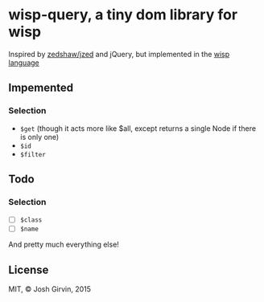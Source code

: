 # wisp-query, a tiny dom library for wisp

Inspired by [zedshaw/jzed](https://github.com/zedshaw/jzed) and jQuery, but implemented in the [wisp language](https://github.com/Gozala/wisp/)

## Impemented

### Selection

- `$get` (though it acts more like $all, except returns a single Node if there is only one)
- `$id`
- `$filter`

## Todo

### Selection

- [ ] `$class`
- [ ] `$name`

And pretty much everything else!

## License

MIT, &copy; Josh Girvin, 2015

